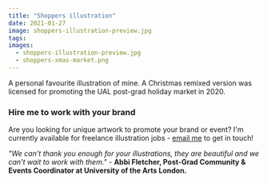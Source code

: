 ```yaml
---
title: "Shoppers illustration"
date: 2021-01-27
image: shoppers-illustration-preview.jpg
tags:
images:
  - shoppers-illustration-preview.jpg
  - shoppers-xmas-market.png
---
```


A personal favourite illustration of mine. A Christmas remixed version was licensed for promoting the UAL post-grad holiday market in 2020. 

### Hire me to work with your brand
Are you looking for unique artwork to promote your brand or event? I'm currently available for freelance illustration jobs - [email me](mailto:vicky@vickyhughes.co.uk) to get in touch!

*"We can’t thank you enough for your illustrations, they are beautiful and we can’t wait to work with them."* - **Abbi Fletcher, Post-Grad Community & Events Coordinator at University of the Arts London.**